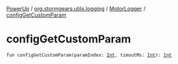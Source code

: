 [PowerUp](../../index.md) / [org.stormgears.utils.logging](../index.md) / [MotorLogger](index.md) / [configGetCustomParam](./config-get-custom-param.md)

# configGetCustomParam

`fun configGetCustomParam(paramIndex: `[`Int`](https://kotlinlang.org/api/latest/jvm/stdlib/kotlin/-int/index.html)`, timoutMs: `[`Int`](https://kotlinlang.org/api/latest/jvm/stdlib/kotlin/-int/index.html)`): `[`Int`](https://kotlinlang.org/api/latest/jvm/stdlib/kotlin/-int/index.html)